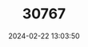 ---
title: "30767"
category: "Clermontia peleana"
draft: false
date: 2024-02-22 13:03:50
languages:
  Hawaiian: ["ʻoha", "ʻoha wai"]
---
